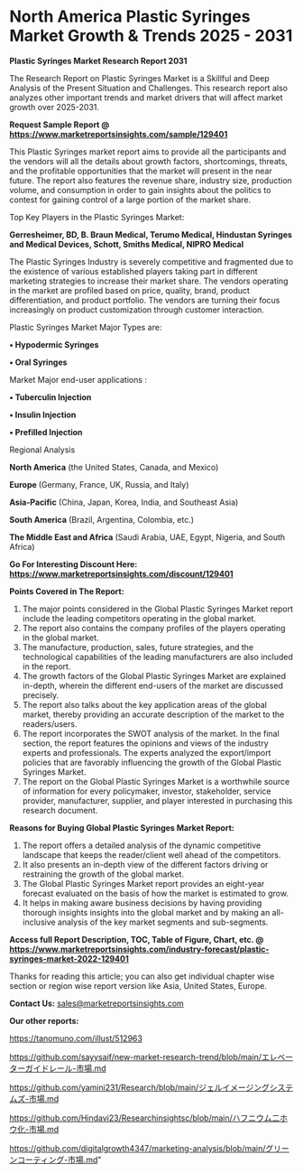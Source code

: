 # North America Plastic Syringes Market Growth & Trends 2025 - 2031

<strong>Plastic Syringes Market Research Report 2031</strong>

The Research Report on Plastic Syringes Market is a Skillful and Deep Analysis of the Present Situation and Challenges. This research report also analyzes other important trends and market drivers that will affect market growth over 2025-2031.

<strong>Request Sample Report @ <a href=https://www.marketreportsinsights.com/sample/129401>https://www.marketreportsinsights.com/sample/129401</a></strong>

This Plastic Syringes market report aims to provide all the participants and the vendors will all the details about growth factors, shortcomings, threats, and the profitable opportunities that the market will present in the near future. The report also features the revenue share, industry size, production volume, and consumption in order to gain insights about the politics to contest for gaining control of a large portion of the market share.

Top Key Players in the Plastic Syringes Market:

<strong>Gerresheimer, BD, B. Braun Medical, Terumo Medical, Hindustan Syringes and Medical Devices, Schott, Smiths Medical, NIPRO Medical</strong>

The Plastic Syringes Industry is severely competitive and fragmented due to the existence of various established players taking part in different marketing strategies to increase their market share. The vendors operating in the market are profiled based on price, quality, brand, product differentiation, and product portfolio. The vendors are turning their focus increasingly on product customization through customer interaction.

Plastic Syringes Market Major Types are:

<strong>• Hypodermic Syringes

• Oral Syringes</strong>

Market Major end-user applications :

<strong>• Tuberculin Injection

• Insulin Injection

• Prefilled Injection</strong>

Regional Analysis

</u><strong><b>North America</b></strong> (the United States, Canada, and Mexico)

<strong><b>Europe </b></strong>(Germany, France, UK, Russia, and Italy)

<strong><b>Asia-Pacific</b></strong> (China, Japan, Korea, India, and Southeast Asia)

<strong><b>South America</b></strong> (Brazil, Argentina, Colombia, etc.)

<strong><b>The Middle East and Africa</b></strong> (Saudi Arabia, UAE, Egypt, Nigeria, and South Africa)

<strong>Go For Interesting Discount Here: <a href=https://www.marketreportsinsights.com/discount/129401>https://www.marketreportsinsights.com/discount/129401</a></strong>

<strong>Points Covered in The Report:</strong>
<ol>
  <li>The major points considered in the Global Plastic Syringes Market report include the leading competitors operating in the global market.</li>
  <li>The report also contains the company profiles of the players operating in the global market.</li>
  <li>The manufacture, production, sales, future strategies, and the technological capabilities of the leading manufacturers are also included in the report.</li>
  <li>The growth factors of the Global Plastic Syringes Market are explained in-depth, wherein the different end-users of the market are discussed precisely.</li>
  <li>The report also talks about the key application areas of the global market, thereby providing an accurate description of the market to the readers/users.</li>
  <li>The report incorporates the SWOT analysis of the market. In the final section, the report features the opinions and views of the industry experts and professionals. The experts analyzed the export/import policies that are favorably influencing the growth of the Global Plastic Syringes Market.</li>
  <li>The report on the Global Plastic Syringes Market is a worthwhile source of information for every policymaker, investor, stakeholder, service provider, manufacturer, supplier, and player interested in purchasing this research document.</li>
</ol>
<strong>Reasons for Buying Global Plastic Syringes Market Report:</strong>

<ol>
  <li>The report offers a detailed analysis of the dynamic competitive landscape that keeps the reader/client well ahead of the competitors.</li>
  <li>It also presents an in-depth view of the different factors driving or restraining the growth of the global market.</li>
  <li>The Global Plastic Syringes Market report provides an eight-year forecast evaluated on the basis of how the market is estimated to grow.</li>
  <li>It helps in making aware business decisions by having providing thorough insights insights into the global market and by making an all-inclusive analysis of the key market segments and sub-segments.</li>
</ol>
<strong>Access full Report Description, TOC, Table of Figure, Chart, etc. @ <a href=https://www.marketreportsinsights.com/industry-forecast/plastic-syringes-market-2022-129401>https://www.marketreportsinsights.com/industry-forecast/plastic-syringes-market-2022-129401</a></strong>


Thanks for reading this article; you can also get individual chapter wise section or region wise report version like Asia, United States, Europe.

<strong>Contact Us:</strong>
sales@marketreportsinsights.com

<strong>Our other reports:</strong>

<a href=https://tanomuno.com/illust/512963>https://tanomuno.com/illust/512963</a>

<a href=https://github.com/sayysaif/new-market-research-trend/blob/main/エレベーターガイドレール-市場.md>https://github.com/sayysaif/new-market-research-trend/blob/main/エレベーターガイドレール-市場.md</a>

<a href=https://github.com/yamini231/Research/blob/main/ジェルイメージングシステムズ-市場.md>https://github.com/yamini231/Research/blob/main/ジェルイメージングシステムズ-市場.md</a>

<a href=https://github.com/Hindavi23/Researchinsightsc/blob/main/ハフニウム二ホウ化-市場.md>https://github.com/Hindavi23/Researchinsightsc/blob/main/ハフニウム二ホウ化-市場.md</a>

<a href=https://github.com/digitalgrowth4347/marketing-analysis/blob/main/グリーンコーティング-市場.md>https://github.com/digitalgrowth4347/marketing-analysis/blob/main/グリーンコーティング-市場.md</a>"
